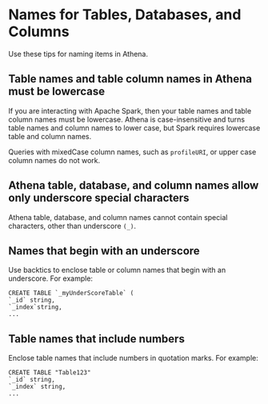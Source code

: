 # Names for Tables, Databases, and Columns<a name="tables-databases-columns-names"></a>

Use these tips for naming items in Athena\.

## Table names and table column names in Athena must be lowercase<a name="table-names-and-table-column-names-in-ate-must-be-lowercase"></a>

If you are interacting with Apache Spark, then your table names and table column names must be lowercase\. Athena is case\-insensitive and turns table names and column names to lower case, but Spark requires lowercase table and column names\.

Queries with mixedCase column names, such as `profileURI`, or upper case column names do not work\.

## Athena table, database, and column names allow only underscore special characters<a name="ate-table-database-and-column-names-allow-only-underscore-special-characters"></a>

Athena table, database, and column names cannot contain special characters, other than underscore `(_)`\.

## Names that begin with an underscore<a name="names-that-begin-with-an-underscore"></a>

Use backtics to enclose table or column names that begin with an underscore\. For example:

```
CREATE TABLE `_myUnderScoreTable` (
`_id` string,
`_index`string,
...
```

## Table names that include numbers<a name="table-names-that-include-numbers"></a>

Enclose table names that include numbers in quotation marks\. For example:

```
CREATE TABLE "Table123"
`_id` string,
`_index` string,
...
```
